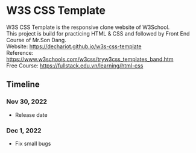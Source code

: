 # W3S CSS Template
W3S CSS Template is the responsive clone website of W3School.  
This project is build for practicing HTML & CSS and followed by Front End Course of Mr.Son Dang.  
Website: https://dechariot.github.io/w3s-css-template  
Reference: https://www.w3schools.com/w3css/tryw3css_templates_band.htm  
Free Course: https://fullstack.edu.vn/learning/html-css

## Timeline

### Nov 30, 2022
- Release date

### Dec 1, 2022
- Fix small bugs
